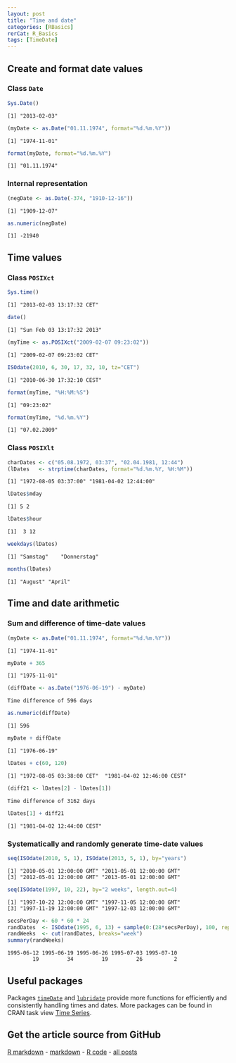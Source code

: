 ```yaml
---
layout: post
title: "Time and date"
categories: [RBasics]
rerCat: R_Basics
tags: [TimeDate]
---
```





Create and format date values
-------------------------

### Class `Date`


```r
Sys.Date()
```

```
[1] "2013-02-03"
```

```r
(myDate <- as.Date("01.11.1974", format="%d.%m.%Y"))
```

```
[1] "1974-11-01"
```

```r
format(myDate, format="%d.%m.%Y")
```

```
[1] "01.11.1974"
```


### Internal representation


```r
(negDate <- as.Date(-374, "1910-12-16"))
```

```
[1] "1909-12-07"
```

```r
as.numeric(negDate)
```

```
[1] -21940
```


Time values
-------------------------

### Class `POSIXct`


```r
Sys.time()
```

```
[1] "2013-02-03 13:17:32 CET"
```

```r
date()
```

```
[1] "Sun Feb 03 13:17:32 2013"
```



```r
(myTime <- as.POSIXct("2009-02-07 09:23:02"))
```

```
[1] "2009-02-07 09:23:02 CET"
```

```r
ISOdate(2010, 6, 30, 17, 32, 10, tz="CET")
```

```
[1] "2010-06-30 17:32:10 CEST"
```



```r
format(myTime, "%H:%M:%S")
```

```
[1] "09:23:02"
```

```r
format(myTime, "%d.%m.%Y")
```

```
[1] "07.02.2009"
```


### Class `POSIXlt`


```r
charDates <- c("05.08.1972, 03:37", "02.04.1981, 12:44")
(lDates   <- strptime(charDates, format="%d.%m.%Y, %H:%M"))
```

```
[1] "1972-08-05 03:37:00" "1981-04-02 12:44:00"
```



```r
lDates$mday
```

```
[1] 5 2
```

```r
lDates$hour
```

```
[1]  3 12
```



```r
weekdays(lDates)
```

```
[1] "Samstag"    "Donnerstag"
```

```r
months(lDates)
```

```
[1] "August" "April" 
```


Time and date arithmetic
-------------------------

### Sum and difference of time-date values


```r
(myDate <- as.Date("01.11.1974", format="%d.%m.%Y"))
```

```
[1] "1974-11-01"
```

```r
myDate + 365
```

```
[1] "1975-11-01"
```



```r
(diffDate <- as.Date("1976-06-19") - myDate)
```

```
Time difference of 596 days
```

```r
as.numeric(diffDate)
```

```
[1] 596
```

```r
myDate + diffDate
```

```
[1] "1976-06-19"
```



```r
lDates + c(60, 120)
```

```
[1] "1972-08-05 03:38:00 CET"  "1981-04-02 12:46:00 CEST"
```

```r
(diff21 <- lDates[2] - lDates[1])
```

```
Time difference of 3162 days
```

```r
lDates[1] + diff21
```

```
[1] "1981-04-02 12:44:00 CEST"
```


### Systematically and randomly generate time-date values


```r
seq(ISOdate(2010, 5, 1), ISOdate(2013, 5, 1), by="years")
```

```
[1] "2010-05-01 12:00:00 GMT" "2011-05-01 12:00:00 GMT"
[3] "2012-05-01 12:00:00 GMT" "2013-05-01 12:00:00 GMT"
```

```r
seq(ISOdate(1997, 10, 22), by="2 weeks", length.out=4)
```

```
[1] "1997-10-22 12:00:00 GMT" "1997-11-05 12:00:00 GMT"
[3] "1997-11-19 12:00:00 GMT" "1997-12-03 12:00:00 GMT"
```



```r
secsPerDay <- 60 * 60 * 24
randDates  <- ISOdate(1995, 6, 13) + sample(0:(28*secsPerDay), 100, replace=TRUE)
randWeeks  <- cut(randDates, breaks="week")
summary(randWeeks)
```

```
1995-06-12 1995-06-19 1995-06-26 1995-07-03 1995-07-10 
        19         34         19         26          2 
```


Useful packages
-------------------------

Packages [`timeDate`](http://cran.r-project.org/package=timeDate) and [`lubridate`](http://cran.r-project.org/package=lubridate) provide more functions for efficiently and consistently handling times and dates. More packages can be found in CRAN task view [Time Series](http://cran.r-project.org/web/views/TimeSeries.html).

Get the article source from GitHub
----------------------------------------------

[R markdown](https://github.com/dwoll/RExRepos/raw/master/Rmd/timeDate.Rmd) - [markdown](https://github.com/dwoll/RExRepos/raw/master/md/timeDate.md) - [R code](https://github.com/dwoll/RExRepos/raw/master/R/timeDate.R) - [all posts](https://github.com/dwoll/RExRepos/)
